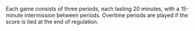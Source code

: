Each game consists of three periods, each lasting 20 minutes, with a 15-minute intermission between periods. Overtime periods are played if the score is tied at the end of regulation.

